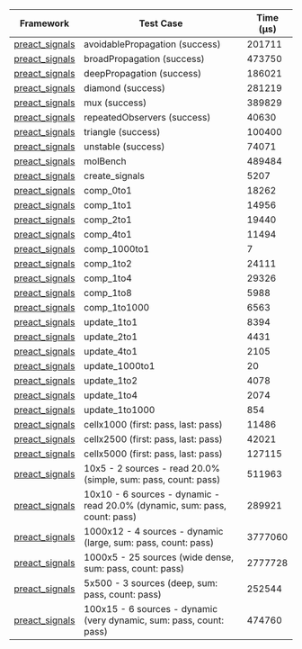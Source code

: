 | Framework | Test Case | Time (μs) |
| --- | --- | --- |
| [preact_signals](https://pub.dev/packages/preact_signals) | avoidablePropagation (success) | 201711 |
| [preact_signals](https://pub.dev/packages/preact_signals) | broadPropagation (success) | 473750 |
| [preact_signals](https://pub.dev/packages/preact_signals) | deepPropagation (success) | 186021 |
| [preact_signals](https://pub.dev/packages/preact_signals) | diamond (success) | 281219 |
| [preact_signals](https://pub.dev/packages/preact_signals) | mux (success) | 389829 |
| [preact_signals](https://pub.dev/packages/preact_signals) | repeatedObservers (success) | 40630 |
| [preact_signals](https://pub.dev/packages/preact_signals) | triangle (success) | 100400 |
| [preact_signals](https://pub.dev/packages/preact_signals) | unstable (success) | 74071 |
| [preact_signals](https://pub.dev/packages/preact_signals) | molBench | 489484 |
| [preact_signals](https://pub.dev/packages/preact_signals) | create_signals | 5207 |
| [preact_signals](https://pub.dev/packages/preact_signals) | comp_0to1 | 18262 |
| [preact_signals](https://pub.dev/packages/preact_signals) | comp_1to1 | 14956 |
| [preact_signals](https://pub.dev/packages/preact_signals) | comp_2to1 | 19440 |
| [preact_signals](https://pub.dev/packages/preact_signals) | comp_4to1 | 11494 |
| [preact_signals](https://pub.dev/packages/preact_signals) | comp_1000to1 | 7 |
| [preact_signals](https://pub.dev/packages/preact_signals) | comp_1to2 | 24111 |
| [preact_signals](https://pub.dev/packages/preact_signals) | comp_1to4 | 29326 |
| [preact_signals](https://pub.dev/packages/preact_signals) | comp_1to8 | 5988 |
| [preact_signals](https://pub.dev/packages/preact_signals) | comp_1to1000 | 6563 |
| [preact_signals](https://pub.dev/packages/preact_signals) | update_1to1 | 8394 |
| [preact_signals](https://pub.dev/packages/preact_signals) | update_2to1 | 4431 |
| [preact_signals](https://pub.dev/packages/preact_signals) | update_4to1 | 2105 |
| [preact_signals](https://pub.dev/packages/preact_signals) | update_1000to1 | 20 |
| [preact_signals](https://pub.dev/packages/preact_signals) | update_1to2 | 4078 |
| [preact_signals](https://pub.dev/packages/preact_signals) | update_1to4 | 2074 |
| [preact_signals](https://pub.dev/packages/preact_signals) | update_1to1000 | 854 |
| [preact_signals](https://pub.dev/packages/preact_signals) | cellx1000 (first: pass, last: pass) | 11486 |
| [preact_signals](https://pub.dev/packages/preact_signals) | cellx2500 (first: pass, last: pass) | 42021 |
| [preact_signals](https://pub.dev/packages/preact_signals) | cellx5000 (first: pass, last: pass) | 127115 |
| [preact_signals](https://pub.dev/packages/preact_signals) | 10x5 - 2 sources - read 20.0% (simple, sum: pass, count: pass) | 511963 |
| [preact_signals](https://pub.dev/packages/preact_signals) | 10x10 - 6 sources - dynamic - read 20.0% (dynamic, sum: pass, count: pass) | 289921 |
| [preact_signals](https://pub.dev/packages/preact_signals) | 1000x12 - 4 sources - dynamic (large, sum: pass, count: pass) | 3777060 |
| [preact_signals](https://pub.dev/packages/preact_signals) | 1000x5 - 25 sources (wide dense, sum: pass, count: pass) | 2777728 |
| [preact_signals](https://pub.dev/packages/preact_signals) | 5x500 - 3 sources (deep, sum: pass, count: pass) | 252544 |
| [preact_signals](https://pub.dev/packages/preact_signals) | 100x15 - 6 sources - dynamic (very dynamic, sum: pass, count: pass) | 474760 |
